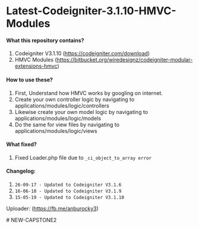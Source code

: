 # Latest-Codeigniter-3.1.10-HMVC-Modules

<h4>What this repository contains?</h4>
<ol>
	<li> Codeigniter V3.1.10 (<a href="https://codeigniter.com/download" target="_blank">https://codeigniter.com/download</a>)</li>
	<li> HMVC Modules (<a href="https://bitbucket.org/wiredesignz/codeigniter-modular-extensions-hmvc" target="_blank">https://bitbucket.org/wiredesignz/codeigniter-modular-extensions-hmvc</a>)</li>	
</ol>

<h4>How to use these?</h4>
<ol>
	<li> First, Understand how HMVC works by googling on internet.</li>
	<li> Create your own controller logic by navigating to applications/modules/logic/controllers</li>
	<li> Likewise create your own model logic by navigating to applications/modules/logic/models</li>
	<li> Do the same for view files by navigating to applications/modules/logic/views</li>
</ol>

<h4>What fixed?</h4>
<ol>
	<li>Fixed Loader.php file due to <code>_ci_object_to_array error</code></li>
</ol>

<h4>Changelog:</h4>
<ol>
	<li><code>26-09-17 - Updated to Codeigniter V3.1.6</code></li>
	<li><code>16-06-18 - Updated to Codeigniter V3.1.9</code></li>
	<li><code>15-05-19 - Updated to Codeigniter V3.1.10</code></li>

</ol>

<p>Uploader: (<a href="https://fb.me/anburocky3" target="_blank">https://fb.me/anburocky3</a>)</p>


#   N E W - C A P S T O N E 2  
 